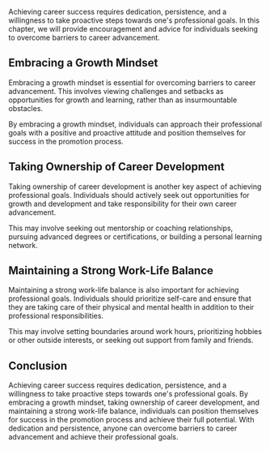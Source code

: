 
Achieving career success requires dedication, persistence, and a willingness to take proactive steps towards one's professional goals. In this chapter, we will provide encouragement and advice for individuals seeking to overcome barriers to career advancement.

Embracing a Growth Mindset
--------------------------

Embracing a growth mindset is essential for overcoming barriers to career advancement. This involves viewing challenges and setbacks as opportunities for growth and learning, rather than as insurmountable obstacles.

By embracing a growth mindset, individuals can approach their professional goals with a positive and proactive attitude and position themselves for success in the promotion process.

Taking Ownership of Career Development
--------------------------------------

Taking ownership of career development is another key aspect of achieving professional goals. Individuals should actively seek out opportunities for growth and development and take responsibility for their own career advancement.

This may involve seeking out mentorship or coaching relationships, pursuing advanced degrees or certifications, or building a personal learning network.

Maintaining a Strong Work-Life Balance
--------------------------------------

Maintaining a strong work-life balance is also important for achieving professional goals. Individuals should prioritize self-care and ensure that they are taking care of their physical and mental health in addition to their professional responsibilities.

This may involve setting boundaries around work hours, prioritizing hobbies or other outside interests, or seeking out support from family and friends.

Conclusion
----------

Achieving career success requires dedication, persistence, and a willingness to take proactive steps towards one's professional goals. By embracing a growth mindset, taking ownership of career development, and maintaining a strong work-life balance, individuals can position themselves for success in the promotion process and achieve their full potential. With dedication and persistence, anyone can overcome barriers to career advancement and achieve their professional goals.
